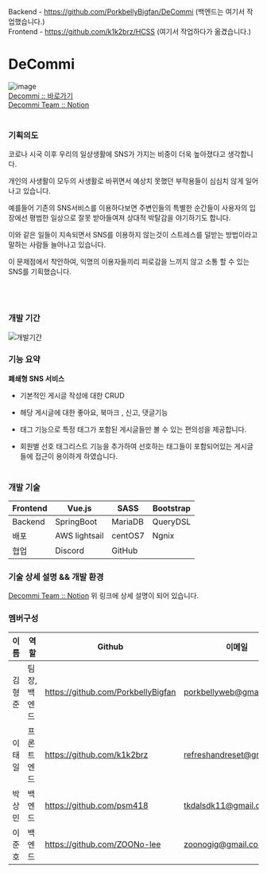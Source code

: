 Backend - https://github.com/PorkbellyBigfan/DeCommi (백엔드는 여기서 작업했습니다.) <br/>
Frontend - https://github.com/k1k2brz/HCSS (여기서 작업하다가 옮겼습니다.)

# DeCommi
![image](https://user-images.githubusercontent.com/102857959/195088039-81779956-e593-4779-9014-93921004707e.png)
<br/>
[Decommi :: 바로가기](http://43.201.93.101:8080/)
<br/>
[Decommi Team :: Notion](https://www.notion.so/decommi/Decommi-54b1b7830f8545199a9f7c912e01f4bb)
<br/>
<br/>

### 기획의도

코로나 시국 이후 우리의 일상생활에 SNS가 가지는 비중이 더욱 높아졌다고 생각합니다. 

개인의 사생활이 모두의 사생활로 바뀌면서 예상치 못했던 부작용들이 심심치 않게 일어나고 있습니다.

예를들어 기존의 SNS서비스를 이용하다보면 주변인들의 특별한 순간들이 사용자의 입장에선 평범한 일상으로 잘못 받아들여져 상대적 박탈감을 야기하기도 합니다.

이와 같은 일들이 지속되면서 SNS를 이용하지 않는것이 스트레스를 덜받는 방법이라고 말하는 사람들 늘어나고 있습니다.

이 문제점에서 착안하여, 익명의 이용자들끼리 피로감을 느끼지 않고 소통 할 수 있는 SNS를 기획했습니다.

<br/><br/>
### 개발 기간
![개발기간](https://user-images.githubusercontent.com/102857959/195088171-4f969b59-6033-40aa-834d-04b684991678.jpg)
<br/>

### 기능 요약

**폐쇄형 SNS 서비스**

- 기본적인 게시글 작성에 대한 CRUD

- 해당 게시글에 대한 좋아요, 북마크 , 신고, 댓글기능

- 태그 기능으로 특정 태그가 포함된 게시글들만 볼 수 있는 편의성을 제공합니다.

- 회원별 선호 태그리스트 기능을 추가하여 선호하는 태그들이 포함되어있는 게시글들에 접근이 용이하게 하였습니다.
<br/><br/>
### 개발 기술

| Frontend | Vue.js | SASS | Bootstrap |
| --- | --- | --- | --- |
| Backend | SpringBoot | MariaDB |  QueryDSL |
| 배포 | AWS lightsail | centOS7 | Ngnix |
| 협업 | Discord | GitHub |  |

### 기술 상세 설명 && 개발 환경
[Decommi Team :: Notion](https://www.notion.so/decommi/Decommi-54b1b7830f8545199a9f7c912e01f4bb)
위 링크에 상세 설명이 되어 있습니다.

### 멤버구성

| 이름 | 역할 | Github | 이메일 |
| --- | --- | --- | --- |
| 김형준 | 팀장,백엔드 | https://github.com/PorkbellyBigfan | porkbellyweb@gmail.com |
| 이태일 | 프론트엔드 | https://github.com/k1k2brz | refreshandreset@gmail.com |
| 박상민 | 백엔드 | https://github.com/psm418 | tkdalsdk11@gmail.com |
| 이준호 | 백엔드 | https://github.com/ZOONo-lee | zoonogig@gmail.com |
